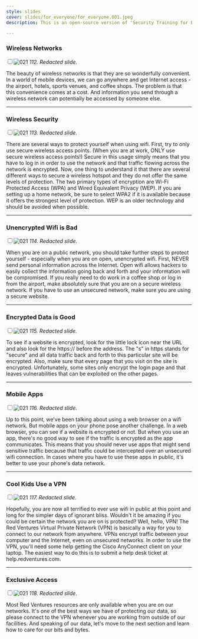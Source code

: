 ```yaml
---
style: slides
cover: slides/for_everyone/for_everyone.001.jpeg
description: This is an open-source version of 'Security Training for Everyone', Red Ventures' internal employee security training, given to all Red Ventures employees as part of our annual security training program.

---
```


### Wireless Networks

<input type="checkbox" id="021" /><label for="021">![021](../slides/redacted.jpeg)</label>
_112. Redacted slide._

The beauty of wireless networks is that they are so wonderfully convenient. In a world of mobile devices, we can go anywhere and get Internet access - the airport, hotels, sports venues, and coffee shops. The problem is that this convenience comes at a cost. And information you send through a wireless network can potentially be accessed by someone else.


---

### Wireless Security

<input type="checkbox" id="021" /><label for="021">![021](../slides/redacted.jpeg)</label>
_113. Redacted slide._

There are several ways to protect yourself when using wifi. First, try to only use secure wireless access points. (When you are at work, ONLY use secure wireless access points!) Secure in this usage simply means that you have to log in in order to use the network and that traffic flowing across the network is encrypted. Now, one thing to understand it that there are several different ways to secure a wireless hotspot and they do not offer the same levels of protection. The two primary types of encryption are Wi-Fi Protected Access (WPA) and Wired Equivalent Privacy (WEP). If you are setting up a home network, be sure to select WPA2 if it is available because it offers the strongest level of protection. WEP is an older technology and should be avoided when possible.

---

### Unencrypted Wifi is Bad

<input type="checkbox" id="021" /><label for="021">![021](../slides/redacted.jpeg)</label>
_114. Redacted slide._

When you are on a public network, you should take further steps to protect yourself - especially when you are on open, unencrypted wifi. First, NEVER send personal information across the Internet. Open wifi allows hackers to easily collect the information going back and forth and your information will be compromised. If you really need to do work in a coffee shop or log in from the airport, make absolutely sure that you are on a secure wireless network. If you have to use an unsecured network, make sure you are using a secure website.

---

### Encrypted Data is Good

<input type="checkbox" id="021" /><label for="021">![021](../slides/redacted.jpeg)</label>
_115. Redacted slide._

To see if a website is encrypted, look for the little lock icon near the URL and also look for the https:// before the address. The "s" in https stands for "secure" and all data traffic back and forth to this particular site will be encrypted. Also, make sure that every page that you visit on the site is encrypted. Unfortunately, some sites only encrypt the login page and that leaves vulnerabilities that can be exploited on the other pages.

---

### Mobile Apps

<input type="checkbox" id="021" /><label for="021">![021](../slides/redacted.jpeg)</label>
_116. Redacted slide._

Up to this point, we've been talking about using a web browser on a wifi network. But mobile apps on your phone pose another challenge. In a web browser, you can see if a website is encrypted or not. But when you use an app, there's no good way to see if the traffic is encrypted as the app communicates. This means that you should never use apps that might send sensitive traffic because that traffic could be intercepted over an unsecured wifi connection. In cases where you have to use these apps in public, it's better to use your phone's data network.

---

### Cool Kids Use a VPN

<input type="checkbox" id="021" /><label for="021">![021](../slides/redacted.jpeg)</label>
_117. Redacted slide._

Hopefully, you are now all terrified to ever use wifi in public at this point and long for the simpler days of ignorant bliss. Wouldn't it be amazing if you could be certain the network you are on is protected? Well, hello, VPN! The Red Ventures Virtual Private Network (VPN) is basically a way for you to connect to our network from anywhere. VPNs encrypt traffic between your computer and the Internet, even on unsecured networks. In order to use the VPN, you'll need some help getting the Cisco AnyConnect client on your laptop. The easiest way to do this is to submit a help desk ticket at help.redventures.com.

---

### Exclusive Access

<input type="checkbox" id="021" /><label for="021">![021](../slides/redacted.jpeg)</label>
_118. Redacted slide._

Most Red Ventures resources are only available when you are on our networks. It's one of the best ways we have of protecting our data, so please connect to the VPN whenever you are working from outside of our facilities. And speaking of our data, let's move to the next section and learn how to care for our bits and bytes.

